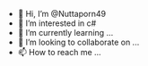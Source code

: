 - 👋 Hi, I’m @Nuttaporn49
- 👀 I’m interested in c#
- 🌱 I’m currently learning ...
- 💞️ I’m looking to collaborate on ...
- 📫 How to reach me ...

<!---
Nuttaporn49/Nuttaporn49 is a ✨ special ✨ repository because its `README.md` (this file) appears on your GitHub profile.
You can click the Preview link to take a look at your changes.
--->
